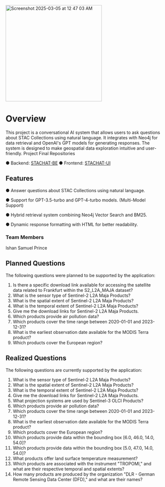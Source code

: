 <img width="312" alt="Screenshot 2025-03-05 at 12 47 03 AM" src="https://github.com/user-attachments/assets/805b3176-3b50-4ef1-a384-11ea719db975" />



# Overview
This project is a conversational AI system that allows users to ask questions about STAC Collections using natural language. It integrates with Neo4j for data retrieval and OpenAI's GPT models for generating responses. The system is designed to make geospatial data exploration intuitive and user-friendly.
Project Final Repositories

● Backend: [STACHAT-BE](https://github.com/ishancoderr/STACHAT-BE)
● Frontend: [STACHAT-UI](https://github.com/ishancoderr/STACHAT-UI)

## Features
● Answer questions about STAC Collections using natural language.

● Support for GPT-3.5-turbo and GPT-4-turbo models. (Multi-Model Support)

● Hybrid retrieval system combining Neo4j Vector Search and BM25.

● Dynamic response formatting with HTML for better readability.

### Team Members
Ishan Samuel Prince

## Planned Questions
The following questions were planned to be supported by the application:
1. Is there a specific download link available for accessing the satellite data related to
Frankfurt within the S2_L2A_MAJA dataset?
2. What is the sensor type of Sentinel-2 L2A Maja Products?
3. What is the spatial extent of Sentinel-2 L2A Maja Products?
4. What is the temporal extent of Sentinel-2 L2A Maja Products?
5. Give me the download links for Sentinel-2 L2A Maja Products.
6. Which products provide air pollution data?
7. Which products cover the time range between 2020-01-01 and 2023-12-31?
8. What is the earliest observation date available for the MODIS Terra product?
9. Which products cover the European region?
      
## Realized Questions
The following questions are currently supported by the application:
1. What is the sensor type of Sentinel-2 L2A Maja Products?
2. What is the spatial extent of Sentinel-2 L2A Maja Products?
3. What is the temporal extent of Sentinel-2 L2A Maja Products?
4. Give me the download links for Sentinel-2 L2A Maja Products.
5. What projection systems are used by Sentinel-3 OLCI Products?
6. Which products provide air pollution data?
7. Which products cover the time range between 2020-01-01 and 2023-12-31?
8. What is the earliest observation date available for the MODIS Terra product?
9. Which products cover the European region?
10. Which products provide data within the bounding box [6.0, 46.0, 14.0, 54.0]?
11. Which products provide data within the bounding box [5.0, 47.0, 14.0, 54.0]?
12. What products offer land surface temperature measurement?
13. Which products are associated with the instrument "TROPOMI," and what are their
respective temporal and spatial extents?
14. How many products are produced by the organization "DLR - German Remote Sensing
Data Center (DFD)," and what are their names?
